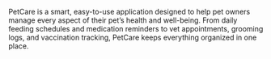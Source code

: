 PetCare is a smart, easy-to-use application designed to help pet owners manage every aspect of their pet’s health and well-being. From daily feeding schedules and medication reminders to vet appointments, grooming logs, and vaccination tracking, PetCare keeps everything organized in one place.